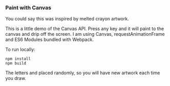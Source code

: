 ### Paint with Canvas

You could say this was inspired by melted crayon artwork.

This is a little demo of the Canvas API. Press any key and it will paint to the canvas and drip off the screen. I am using Canvas, requestAnimationFrame and ES6 Modules bundled with Webpack.

To run locally:

    npm install
    npm build
    
The letters and placed randomly, so you will have new artwork each time you draw.

